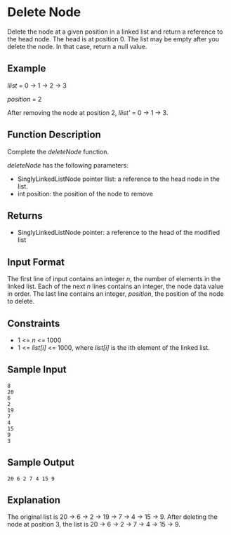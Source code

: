 # Delete Node

Delete the node at a given position in a linked list and return a
reference to the head node. The head is at position 0. The list
may be empty after you delete the node. In that case, return a
null value.

## Example

_llist_ = 0 -> 1 -> 2 -> 3

_position_ = 2

After removing the node at position 2, _llist'_ = 0 -> 1 -> 3.

## Function Description

Complete the _deleteNode_ function.

_deleteNode_ has the following parameters:
- SinglyLinkedListNode pointer llist: a reference to the head node in the list.
- int position: the position of the node to remove

## Returns

- SinglyLinkedListNode pointer: a reference to the head of the modified list

## Input Format

The first line of input contains an integer _n_, the number
of elements in the linked list. Each of the next _n_ lines
contains an integer, the node data value in order. The last
line contains an integer, _position_, the position of the node
to delete.

## Constraints

- 1 <= _n_ <= 1000
- 1 <= _list[i]_ <= 1000, where _list[i]_ is the ith element of the linked list.

## Sample Input

```
8
20
6
2
19
7
4
15
9
3
```

## Sample Output

```
20 6 2 7 4 15 9
```

## Explanation

The original list is 20 -> 6 -> 2 -> 19 -> 7 -> 4 -> 15 -> 9.
After deleting the node at position 3, the list is
20 -> 6 -> 2 -> 7 -> 4 -> 15 -> 9.
